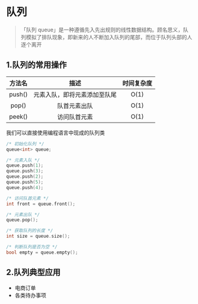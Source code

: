 # 队列

> 「队列 queue」是一种遵循先入先出规则的线性数据结构。顾名思义，队列模拟了排队现象，即新来的人不断加入队列的尾部，而位于队列头部的人逐个离开



## 1.队列的常用操作

| 方法名 |             描述             | 时间复杂度 |
| :----: | :--------------------------: | :--------: |
| push() | 元素入队，即将元素添加至队尾 |    O(1)    |
| pop()  |         队首元素出队         |    O(1)    |
| peek() |         访问队首元素         |    O(1)    |

我们可以直接使用编程语言中现成的队列类

```cpp
/* 初始化队列 */
queue<int> queue;

/* 元素入队 */
queue.push(1);
queue.push(3);
queue.push(2);
queue.push(5);
queue.push(4);

/* 访问队首元素 */
int front = queue.front();

/* 元素出队 */
queue.pop();

/* 获取队列的长度 */
int size = queue.size();

/* 判断队列是否为空 */
bool empty = queue.empty();
```



## 2.队列典型应用

* 电商订单
* 各类待办事项